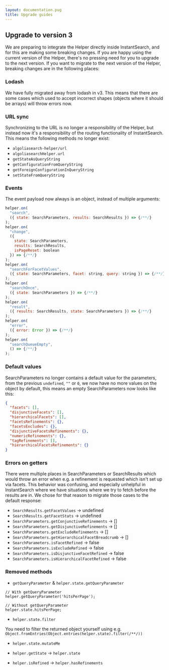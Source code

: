 ```yaml
---
layout: documentation.pug
title: Upgrade guides
---
```


## Upgrade to version 3

We are preparing to integrate the Helper directly inside InstantSearch, and for this are making some breaking changes. If you are happy using the current version of the Helper, there's no pressing need for you to upgrade to the next version. If you want to migrate to the next version of the Helper, breaking changes are in the following places:

### Lodash

We have fully migrated away from lodash in v3. This means that there are some cases which used to accept incorrect shapes (objects where it should be arrays) will throw errors now.

### URL sync

Synchronizing to the URL is no longer a responsibility of the Helper, but instead now it's a responsibility of the routing functionality of InstantSearch. This means the following methods no longer exist:

- `algoliasearch-helper/url`
- `algoliasearchHelper.url`
- `getStateAsQueryString`
- `getConfigurationFromQueryString`
- `getForeignConfigurationInQueryString`
- `setStateFromQueryString`

### Events

The event payload now always is an object, instead of multiple arguments:

```js
helper.on(
  "search",
  ({ state: SearchParameters, results: SearchResults }) => {/**/}
);
helper.on(
  "change",
  ({
    state: SearchParameters,
    results: SearchResults,
    isPageReset: boolean 
  }) => {/**/}
);
helper.on(
  "searchForFacetValues",
  ({ state: SearchParameters, facet: string, query: string }) => {/**/}
);
helper.on(
  "searchOnce",
  ({ state: SearchParameters }) => {/**/}
);
helper.on(
  "result",
  ({ results: SearchResults, state: SearchParameters }) => {/**/}
);
helper.on(
  "error",
  ({ error: Error }) => {/**/}
);
helper.on(
  "searchQueueEmpty",
  () => {/**/}
);
```

### Default values

SearchParameters no longer contains a default value for the parameters, from the previous `undefined`, `""` or `0`, we now have no more values on the object by default, this means an empty SearchParameters now looks like this:

```json
{
  "facets": [],
  "disjunctiveFacets": [],
  "hierarchicalFacets": [],
  "facetsRefinements": {},
  "facetsExcludes": {},
  "disjunctiveFacetsRefinements": {},
  "numericRefinements": {},
  "tagRefinements": [],
  "hierarchicalFacetsRefinements": {}
}
```

### Errors on getters

There were multiple places in SearchParameters or SearchResults which would throw an error when e.g. a refinement is requested which isn't set up via facets. This behavior was confusing, and especially unhelpful in InstantSearch where we have situations where we try to fetch before the results are in. We chose for that reason to migrate those cases to the default response:

- `SearchResults.getFacetValues` -> undefined
- `SearchResults.getFacetStats` -> undefined
- `SearchParameters.getConjunctiveRefinements` -> []
- `SearchParameters.getDisjunctiveRefinements` -> []
- `SearchParameters.getExcludeRefinements` -> []
- `SearchParameters.getHierarchicalFacetBreadcrumb` -> []
- `SearchParameters.isFacetRefined` -> false
- `SearchParameters.isExcludeRefined` -> false
- `SearchParameters.isDisjunctiveFacetRefined` -> false
- `SearchParameters.isHierarchicalFacetRefined` -> false

### Removed methods

- `getQueryParameter` & `helper.state.getQueryParameter`

```
// With getQueryParameter
helper.getQueryParameter('hitsPerPage');

// Without getQueryParameter
helper.state.hitsPerPage;
```

- `helper.state.filter`

You need to filter the returned object yourself using e.g. `Object.fromEntries(Object.entries(helper.state).filter(/**/))`

- `helper.state.mutateMe`

- `helper.getState` -> `helper.state`

- `helper.isRefined` -> `helper.hasRefinements`
